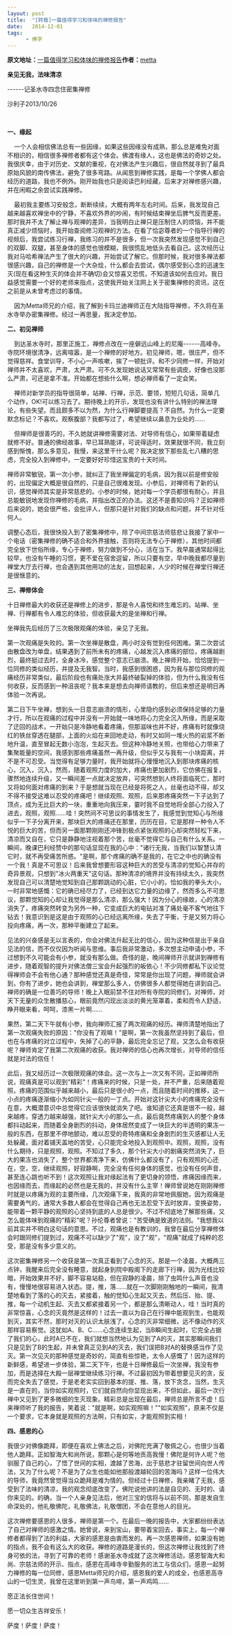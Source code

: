 ```yaml
---
layout: post
title:  "[转载]一篇值得学习和体味的禅修报告"
date:   2014-12-01
tags:
      - 佛学
---
```



**原文地址：**[一篇值得学习和体味的禅修报告](https://blog.sina.com.cn/s/blog_4a8514e70101fib8.html "一篇值得学习和体味的禅修报告")**作者：**[metta](https://blog.sina.com.cn/u/1250235623 "metta")

**亲见无我，法味清凉**

------记圣水寺四念住密集禅修

沙利子2013/10/26

 

**一、缘起**

   
一个人会相信佛法总有一些因缘，如果这些因缘没有成熟，那么总是难免对面不相识的，相信很多禅修者都有这个体会。佛渡有缘人，这也是佛法的奇妙之处。我很庆幸，由于对历史、文献的重视，在对佛法产生兴趣后，很自然就寻到了最具原始风貌的南传佛法，避免了很多弯路。从闻思到禅修实践，是每一个学佛人都会经历的道路，我也不例外。刚开始我也只是阅读巴利经藏，后来才对禅修感兴趣，并在闲暇之余尝试实践禅修。

   
最初我主要练习安般念，断断续续，大概有两年左右时间。后来，我发现自己越来越喜欢禅坐中的宁静，不喜欢外界的吵闹，有时候结束禅坐后脾气反而更差。那时我并不太了解止禅与观禅的差异，当我明白止禅只是压制住人的烦恼，并不能真正减少烦恼时，我开始查阅修习观禅的方法。在看了恰宓尊者的一个指导行禅的视频后，我尝试练习行禅，我练习的并不是很多，但一次我突然发现感觉不到自己的双脚、双腿，甚至身体的感觉也很模糊，我很慌乱地低头去看自己。这次经历让我对马哈希禅法产生了很大的兴趣，开始尝试了解它。但那时候，我对很多禅法都很感兴趣，自己的禅修是一个大杂烩，什么都会去尝试，偶尔感受到心念的迅速生灭(现在看这种生灭的体会并不确切)会又惊喜又恐慌，不知道该如何去应对。我日益感觉需要一个好的老师来指点，这使我开始关注网上关于密集禅修的资讯，这在之前是从未曾考虑过的事情。

   
因为Metta师兄的介绍，我了解到卡玛兰迪禅师正在大陆指导禅修，不久将在圣水寺举办密集禅修。经过一再思量，我决定参加。

**二、初见禅师**

   
到达圣水寺时，那里正施工，禅修点改在一座僻远山峰上的尼庵------高峰寺。寺院环境很清净，远离喧嚣，是一个禅修的好地方。初见禅师，嗯，很庄严，但不觉得慈祥。食堂训导，不小心一声咳嗽，挨了一顿批评。和不少同修一样，开始对禅师并不太喜欢，严肃，太严肃。可不久发现她说话又常常有些调皮，好像也没那么严肃，可还是拿不准。开始都在想些什么啊，想必禅师看了一定会笑。

   
禅师对新学员的指导很简单，站禅、行禅，示范、要领，短短几句话，简单几个动作，OK!可以练习去了。期待晚上的开示，发现也没有讲什么特别的禅法理论，有些失望。而且颇多不以为然，为什么行禅脚要提高？不自然。为什么一定要默念标记？不喜欢。观察腹部？我都写过了，希望继续以鼻息为业处的......

   
但禅师是很善巧的，不久她就讲禅修需要对法、对导师有信心，如果带着疑虑就修不好。普通的佛经故事，早已耳熟能详，可说得适时，效果就很不同，我立刻感到惭愧，那么多意见，我慢，来这里干什么呢？我决定放下那些乱七八糟的思虑，完全投入到禅修中，一定要好好珍惜这宝贵的十天时间。

禅师非常敏锐，第一次小参，就纠正了我坐禅偏定的毛病，因为我以前是修安般的，出现偏定大概是很自然的，只是自己很难发现。小参后，对禅师有了新的认识，感觉禅师其实是非常慈悲的。小参的时候，她对每一个学员都很有耐心，并且总能敏锐地发现你禅修的毛病，并指出改正的办法。这还不是善知识吗？正如禅师后来说的，她会很严格，会批评人，但那只是针对我们的缺点和问题，并不针对任何人。

调整心态后，我很快投入到了密集禅修中，除了中间宗慈法师慈悲让我接了家中一个电话（密集禅修的确不适合和外界接触，否则将无法专心于禅修），其他时间都完全放下世俗所缘，专心于禅修，努力做到不分心，活在当下。我早晨通常起得比较早，也没有午睡的习惯，更不爱在宿舍逗留，所以只要有空，早中晚我都尽量到禅堂大厅去行禅，也会遇到其他用功的法友，回想起来，人少的时候在禅堂行禅还是很惬意的。

**三、禅修体会**

十日禅修最大的收获还是禅修上的进步，那是令人喜悦和终生难忘的。站禅、坐禅、行禅都有令人难忘的体验，但收获最大的是坐禅和行禅。

坐禅我先后经历了三次极限观痛的体验，亲见了无我。

第一次观痛是失败的。第一次坐禅是散盘，两小时没有觉到任何困难。第二次尝试由散盘改为单盘，结果遇到了前所未有的疼痛，心越发沉入疼痛的部位，疼痛越剧烈，最终挺过去时，全身冰冷，感觉整个意志已崩溃。晚上禅师开始，恰恰提到一位同修的类似经历，并提及无我智。当时，我感到很困惑，因为我与那位同修的观痛经历非常类似，最后阶段也有痛处涨大并最终破裂掉的体验，但为什么我没有任何收获，反而感到一种沮丧呢？我本来是想去向禅师请教的，但后来想还是明日再体验一次再说。

第二日下午坐禅，想到头一日意志崩溃的情形，心里隐约感到必须保持足够的力量才行，所以在观痛的过程中并没有一开始就一味地将心力完全沉入所缘，而是采取了迂回的战术，一开始只是冷静地看着疼痛，但那滋味也并不好，疼痛有时就像烧红的铁丝穿透在腿部，上面的火焰在来回地走动，有时又如同一堆火热的岩浆不断地升温，直至冒起无数小泡泡，生起灭去。但这种冷静地关照，也带给心力带来了集聚能量的空间，我感到那些疼痛虽然一再升级，但似乎又与我有一小块距离，并不是不可忍受。当觉得有足够力量时，我开始就将心慢慢地沉入到那块疼痛的核心，沉入，沉入，然而，随着观照力度的加大，疼痛也更加剧烈，它仿佛在报复，骤然地连续升级，又一瞬间差一点就决定放弃，可突然想到人终将面临死亡，那时又将如何面对疼痛的到来？于是想就当现在已经是将死之人，丝毫也动不得，却又不得不接受这难以忍受的疼痛吧！继续观照、观照，后来那疼痛突然一下子达到了顶点，成为无比巨大的一块，重重地向我压来，霎时我不自觉地将全部心力投入了进去，观照，观照......哇！突然间不可思议的事情发生了，我感觉到觉知心与所缘似乎一下子分离开来，那块巨大的疼痛还在那里，历历在目，它是那样一种令人不悦的巨大的苦，但而另一面那颗刚刚还冲锋到极点紧张观照的心却突然轻松下来，清凉而又自在，它只是静静地注视着那个苦，丝毫不觉得它与自己有什么关系。一瞬间，晚课巴利经赞中的那句话显现在我的心中："诸行无我，当我们以智慧认清它时，就不再受痛苦所惑。"是啊，那个疼痛的确不是我的，在它之中也的确没有一个我！真是不可思议！后来我曾想要形容这种巨大的苦受与清凉的觉知心并存的奇异景观，只想到"冰火两重天"这句话。那种清凉的境界并没有持续太久，我突然发现自己可以清楚地觉知到自己那颗跳动的心脏，它小小的，恰如我的拳头大小，一时非常地感慨：它的确已经尽力了，已经到达它力量的边缘了，然而多么不可思议，那颗觉知的心却让我觉得是那么清凉，那么强大！因为分心的缘故，心的清凉消失了，疼痛突然转变为另外一种，它变成巨大的电钻对准了痛处毫不客气地往下钻去！我意识到是这是由于观照的心已经远离所缘，失去了平衡，于是又努力将心投向疼痛，再一次，那种平衡建立了起来。

见法的兴奋感是无以言表的，你会对佛法升起无比的信心，因为这种信是出于亲自见法的信，而不仅仅因为听闻与思维。事后我非常激动，多次想主动申请小参，不过想到不久可能会有小参，就没有那么做。奇怪的是，晚间禅师开示就讲到禅修有进步，随着观智的提升对佛法僧三宝会升起强烈的皈依心！不少同修都私下议论觉得禅师会不会有他心通？那种感觉还真是奇怪，常常是你出现了问题，禅师就会讲到，你有了进步，她也会讲到，禅堂那么多人，仿佛很多人都觉得她在讲到自己。禅师的确是一位善巧的导师！晚上入眠前禁不住对所有寺院的同修们，对禅师，对天下无量的众生散播慈心，眼前竟然闪现出淡淡的黄光笼罩着，柔和而令人舒适，睁开眼来看，呵呵，漆黑一片啊......

果然，第二天下午就有小参，我向禅师汇报了两次观痛的经历。禅师清楚地指出了第一次观痛失败的原因："你没有了观嘛！"是啊，第一次我虽然坚持到了最后，但也在与疼痛的对立过程中，失掉了心的平静，最后完全忘记了观，又怎么会有收获呢？禅师肯定了我第二次观痛的收获。我对禅师的信心也再次增长，对导师的信任就是对法的信任！

此后，我又经历过一次极限观痛的体会。这一次与上一次又有不同，正如禅师所说，观痛真是可以观到"精彩"！疼痛来的时候，只是一处，并不严重，后来随着观照，疼痛的范围似乎越来越小，最后只是很小的一点，而且随着时间的推移，这一小点的疼痛逐渐缩小为如同针尖一般的一丁点。开始对这针尖大小的疼痛完全没有在意，大概潜意识中总觉得它应该很快就消失了吧。谁知道它还真是很不一般，越来越疼，穿透力越来越强，就针尖大小的那么一点，最后竟然疼痛到人的整个身体都抖动起来，而随着全身剧烈的抖动，身体居然变成了一块巨大的半透明的果冻一般的东西，在那里不停地颤动，难以忍受的奇特疼痛和全身剧烈的生灭感都让人无处躲藏，面对着铺天盖地的苦受，心只能完全地投入到观照中。观照，观照，没有什么期待，只是观照，观照。不知过了多久，那个针尖大小的剧痛突然消失了，巨大的果冻也消失了，整个世界都清净下来，仿佛什么都没有了，只有观照的心还在，空，空，继续观照，好寂静啊，完全没有任何身体的感觉，也没有任何声音，甚至连心跳也听不到！这次观照让我对缘起法有了更切身的领悟，疼痛因缘而来，也因缘而去，而缘起的必然也是无我的，并没有什么主宰！禅师曾说她在刚刚禅修时就是以疼痛为观的主要所缘，几次观痛下来，我真的非常地佩服她，因为观痛是需要勇气的，通常大多数人都会在觉得自己再也无法忍受下去时放弃，变换姿势，能带着一颗平静的观照的心坚持到底的人总是很少。不过不彻底地了解那些痛，又怎么能体味到观痛的"精彩"呢？孙伦尊者曾说："苦受确是致道的法则。"我想我以前其实并不明白这句话的意思。不过，观痛也是有教训的，我曾在最后分享禅修体会时跟同修们提到过，观痛不可以缺少了"观"，没了"观"，"观痛"就成了纯粹的忍受，那是没有多少意义的。

这次密集禅修另一个收获是第一次真正看到了心念的灭。那是一个凌晨，大概两三点钟，我醒来后完全没有睡意，就起身到院中殿阁下的走廊下行禅，因为光线比较暗，开始效果并不好，脚不容易站稳，但在寂静的凌晨，除了虫鸣什么声音也没有，慢慢地很容易进入状态。提，推，落......就在一次脚刚刚触地的一瞬间，我清楚地看到了落的心的灭去，紧接着，触的觉知心生起又灭去，然后压、抬、提、推，每一个动机生起、灭去又都紧接着另一个，都是那么清晰动人，哇！当时真的非常惊喜，心念的灭竟然是这样的！过去一直以为自己在行禅中能观到生，也能观到灭，其实不然，那时对灭的认识太肤浅了。心念的灭非常细微，远不像动作的灭那样容易察觉。这犹如A、B、C......心念连续生起，当B瞬间生起时，它完全占据了我们的心，此时A已不在，我们就想当然地认为见到了A的灭，其实那瞬间我们只是见到了B的生起，并未曾真正见到A的灭去，我们误把B对A的替换感当作了见灭。第一次见灭的那种感觉是奇妙的，简直有些惊艳，太令人感慨了！因为这样的新鲜感，希望进一步体验，第二天下午，也是十日禅修最后一次坐禅，我没有参加，而是选择在大殿一层禅堂继续练习行禅。不过最初因为带着想要见灭的贪，反而完全失去了感觉，于是老老实实回到基本的提、推、落，放下贪念，当然，生灭是一直在的，当你如实观照时，它们就自然向你显现出来，不但如此，最后一次行禅中又见到了更多微细的生灭现象。精彩总是出现在最后，禅师总是所言不虚！后来禅师听了我的报告，笑着说："就是啊，如实观照嘛！""如实观照"，原来不仅是一个要求，它本身就是观照的方法啊，只有如实，才能观照到实相！

**四、感恩的心**

我很少对佛像跪拜，即便在喜欢上佛法之后，对佛陀充满了敬佩之心，也很少当着他人跪拜。正如智海大和尚所说，那颗心是何等地贡高我慢！佛陀是何许人呢？他驯服了自己的心，了悟了世间的实相，渡越了苦海，出于慈悲才驻留世间向世人传法，又为了什么呢？不是为了众生也能如他那般渡越轮回的苦海吗？这样一位伟大的导师，我竟然曾觉得当众跪拜是难为情的。但经过十日禅修，我亲睹了无我，感受到了法味的清凉，我的观念彻底改变了。佛陀说他讲的法是自见的、无时的、请你来见的。的确，当一个人亲身见法后，他对三宝的信将与以前不同，那是发自生命深处的，他礼敬佛陀，礼敬佛法，礼敬僧团，不会在意他人的目光。

这次禅修要感恩的人很多，禅师是第一个。在最后一晚的报告中，大家都纷纷表达了自己对禅师的感激之情。她曾说，来到宝山，要带着宝回去，事实上，每一个禅修者都得到了法的利益，大家的感恩是由衷而发的。再一次感恩禅师，如果没有她的指点，我不会有这么大的收获。禅修的道路是漫长的，但这次禅修让我找到了终身可依的法，寻到了可靠的老师！感谢圣水寺成就了这次禅修活动，感恩智海大和尚、宗慈法师的开示、指点，感恩在高峰寺辛勤服务的法工与信众们，感恩一起努力禅修的每一位同修，感恩Metta师兄的介绍，感恩我的爱人的成全，也感恩高寺山的一切生灵，我曾在这里听到第一声鸟啼，第一声鸡鸣......

愿正法长住世间！

愿一切众生吉祥安乐！

萨度！萨度！萨度！

